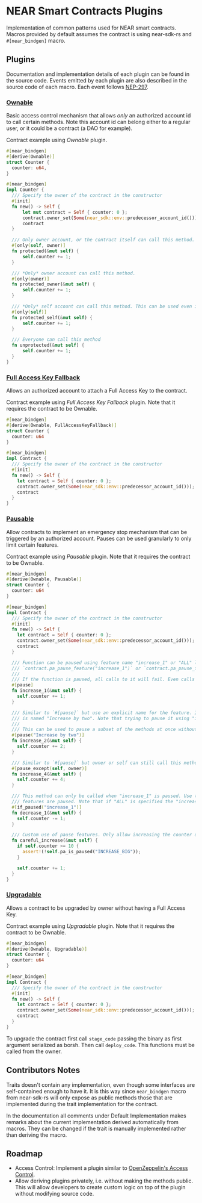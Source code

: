 # NEAR Smart Contracts Plugins

Implementation of common patterns used for NEAR smart contracts. Macros provided by default assumes the contract is
using near-sdk-rs and `#[near_bindgen]` macro.

## Plugins

Documentation and implementation details of each plugin can be found in the source code. Events emitted by each plugin
are also described in the source code of each macro. Each event follows [NEP-297](https://nomicon.io/Standards/EventsFormat).

### [Ownable](/near-plugins/src/ownable.rs)

Basic access control mechanism that allows _only_ an authorized account id to call certain methods. Note this account
id can belong either to a regular user, or it could be a contract (a DAO for example).

Contract example using _Ownable_ plugin.

```rust
#[near_bindgen]
#[derive(Ownable)]
struct Counter {
  counter: u64,
}

#[near_bindgen]
impl Counter {
  /// Specify the owner of the contract in the constructor
  #[init]
  fn new() -> Self {
      let mut contract = Self { counter: 0 };
      contract.owner_set(Some(near_sdk::env::predecessor_account_id()));
      contract
  }

  /// Only owner account, or the contract itself can call this method.
  #[only(self, owner)]
  fn protected(&mut self) {
      self.counter += 1;
  }

  /// *Only* owner account can call this method.
  #[only(owner)]
  fn protected_owner(&mut self) {
      self.counter += 1;
  }

  /// *Only* self account can call this method. This can be used even if the contract is not Ownable.
  #[only(self)]
  fn protected_self(&mut self) {
      self.counter += 1;
  }

  /// Everyone can call this method
  fn unprotected(&mut self) {
      self.counter += 1;
  }
}
```

### [Full Access Key Fallback](/near-plugins/src/full_access_key_fallback.rs)

Allows an authorized account to attach a Full Access Key to the contract.

Contract example using _Full Access Key Fallback_ plugin. Note that it requires the contract to be Ownable.

```rust
#[near_bindgen]
#[derive(Ownable, FullAccessKeyFallback)]
struct Counter {
  counter: u64
}

#[near_bindgen]
impl Contract {
  /// Specify the owner of the contract in the constructor
  #[init]
  fn new() -> Self {
    let contract = Self { counter: 0 };
    contract.owner_set(Some(near_sdk::env::predecessor_account_id()));
    contract
  }
}
```

### [Pausable](/near-plugins/src/pausable.rs)

Allow contracts to implement an emergency stop mechanism that can be triggered by an authorized account. Pauses can be
used granularly to only limit certain features.

Contract example using _Pausable_ plugin. Note that it requires the contract to be Ownable.

```rust
#[near_bindgen]
#[derive(Ownable, Pausable)]
struct Counter {
  counter: u64
}

#[near_bindgen]
impl Contract {
  /// Specify the owner of the contract in the constructor
  #[init]
  fn new() -> Self {
    let contract = Self { counter: 0 };
    contract.owner_set(Some(near_sdk::env::predecessor_account_id()));
    contract
  }

  /// Function can be paused using feature name "increase_1" or "ALL" like:
  /// `contract.pa_pause_feature("increase_1")` or `contract.pa_pause_feature("ALL")`
  ///
  /// If the function is paused, all calls to it will fail. Even calls started from owner or self.
  #[pause]
  fn increase_1(&mut self) {
    self.counter += 1;
  }

  /// Similar to `#[pause]` but use an explicit name for the feature. In this case the feature to be paused
  /// is named "Increase by two". Note that trying to pause it using "increase_2" will not have any effect.
  ///
  /// This can be used to pause a subset of the methods at once without requiring to use "ALL".
  #[pause("Increase by two")]
  fn increase_2(&mut self) {
    self.counter += 2;
  }

  /// Similar to `#[pause]` but owner or self can still call this method. Any subset of {self, owner} can be specified.
  #[pause_except(self, owner)]
  fn increase_4(&mut self) {
    self.counter += 4;
  }

  /// This method can only be called when "increase_1" is paused. Use this macro to create escape hatches when some
  /// features are paused. Note that if "ALL" is specified the "increase_1" is considered to be paused.
  #[if_paused("increase_1")]
  fn decrease_1(&mut self) {
    self.counter -= 1;
  }

  /// Custom use of pause features. Only allow increasing the counter using `careful_increase` if the counter is below 10.
  fn careful_increase(&mut self) {
    if self.counter >= 10 {
      assert!(!self.pa_is_paused("INCREASE_BIG"));
    }

    self.counter += 1;
  }
}
```

### [Upgradable](/near-plugins/src/pausable.rs)

Allows a contract to be upgraded by owner without having a Full Access Key.

Contract example using _Upgradable_ plugin. Note that it requires the contract to be Ownable.

```rust
#[near_bindgen]
#[derive(Ownable, Upgradable)]
struct Counter {
  counter: u64
}

#[near_bindgen]
impl Contract {
  /// Specify the owner of the contract in the constructor
  #[init]
  fn new() -> Self {
    let contract = Self { counter: 0 };
    contract.owner_set(Some(near_sdk::env::predecessor_account_id()));
    contract
  }
}
```

To upgrade the contract first call `stage_code` passing the binary as first argument serialized as borsh. Then call `deploy_code`.
This functions must be called from the owner.

## Contributors Notes

Traits doesn't contain any implementation, even though some interfaces are self-contained enough to have it.
It is this way since `near_bindgen` macro from near-sdk-rs will only expose as public methods those that are implemented
during the trait implementation for the contract.

In the documentation all comments under Default Implementation makes remarks about the current implementation derived
automatically from macros. They can be changed if the trait is manually implemented rather than deriving the macro.

## Roadmap

-   Access Control: Implement a plugin similar to [OpenZeppelin's Access Control](https://github.com/OpenZeppelin/openzeppelin-contracts/tree/master/contracts/access).
-   Allow deriving plugins privately, i.e. without making the methods public.
    This will allow developers to create custom logic on top of the plugin without modifying source code.
